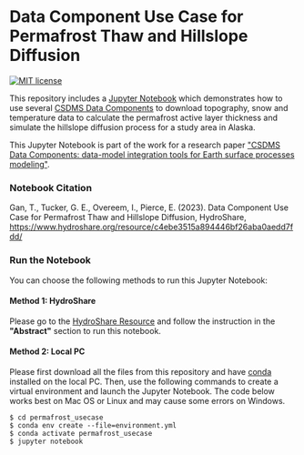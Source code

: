 # Data Component Use Case for Permafrost Thaw and Hillslope Diffusion
[![MIT license](https://img.shields.io/badge/License-MIT-blue.svg)](https://github.com/gantian127/permafrost_usecase/blob/master/LICENSE.txt)


This repository includes a [Jupyter Notebook](permafrost_alaska.ipynb) 
which demonstrates how to use several [CSDMS Data Components](https://csdms.colorado.edu/wiki/DataComponents) to download 
topography, snow and temperature data to calculate the permafrost active layer thickness 
and simulate the hillslope diffusion process for a study area in Alaska.

This Jupyter Notebook is part of the work for a research paper 
["CSDMS Data Components: data-model integration tools for Earth surface processes modeling"](https://doi.org/10.5194/gmd-2023-127).


### Notebook Citation
Gan, T., Tucker, G. E., Overeem, I., Pierce, E. (2023). 
Data Component Use Case for Permafrost Thaw and Hillslope Diffusion, HydroShare, https://www.hydroshare.org/resource/c4ebe3515a894446bf26aba0aedd7fdd/


### Run the Notebook
You can choose the following methods to run this Jupyter Notebook: 

#### Method 1: HydroShare
Please go to the [HydroShare Resource](https://www.hydroshare.org/resource/c4ebe3515a894446bf26aba0aedd7fdd/) 
and follow the instruction in the **"Abstract"** section to run this notebook.

<!---
#### Method 2: CSDMS
Please go to the [CSDMS EKT Lab](https://csdms.colorado.edu/wiki/Lab-0032) 
and follow the instruction in the **"Lab notes"** section to run this notebook.
-->


#### Method 2: Local PC
Please first download all the files from this repository and have 
[conda](https://conda.io/projects/conda/en/latest/user-guide/install/index.html) installed on the local PC.
Then, use the following commands to create a virtual environment and launch the Jupyter Notebook. The code below works best on Mac OS or Linux and may cause some errors on Windows.
```
$ cd permafrost_usecase
$ conda env create --file=environment.yml
$ conda activate permafrost_usecase
$ jupyter notebook
```
